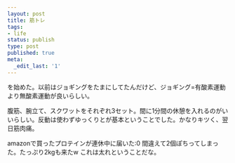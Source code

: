 ```yaml
---
layout: post
title: 筋トレ
tags:
- life
status: publish
type: post
published: true
meta:
  _edit_last: '1'
---
```

を始めた。以前はジョギングをたまにしてたんだけど、ジョギング=有酸素運動より無酸素運動が良いらしい。

腹筋、腕立て、スクワットをそれぞれ3セット。間に1分間の休憩を入れるのがいいらしい。反動は使わずゆっくりとが基本ということでした。かなりキツく、翌日筋肉痛。

amazonで買ったプロテインが連休中に届いた:0 間違えて2個ぽちってしまった。たっぷり2kgも来たw これは太れということだな。
